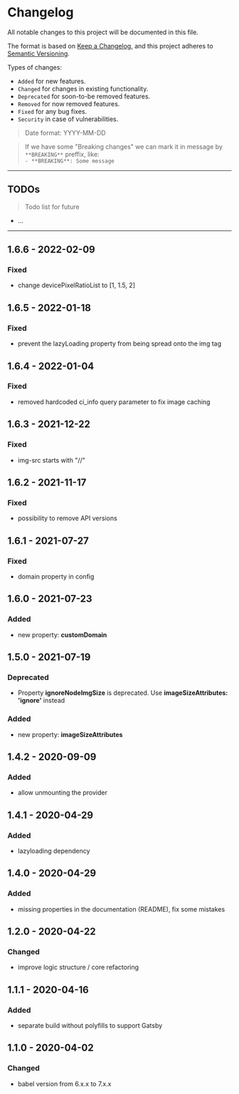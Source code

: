 # Changelog
All notable changes to this project will be documented in this file.

The format is based on [Keep a Changelog](https://keepachangelog.com/en/1.0.0/),
and this project adheres to [Semantic Versioning](https://semver.org/spec/v2.0.0.html).

Types of changes:
- `Added` for new features.
- `Changed` for changes in existing functionality.
- `Deprecated` for soon-to-be removed features.
- `Removed` for now removed features.
- `Fixed` for any bug fixes.
- `Security` in case of vulnerabilities.

> Date format: YYYY-MM-DD

> If we have some "Breaking changes" we can mark it in message by `**BREAKING**` preffix, like:  
> `- **BREAKING**: Some message`

-------------

## TODOs
> Todo list for future

- ...

-------------
## 1.6.6 - 2022-02-09
### Fixed
- change devicePixelRatioList to [1, 1.5, 2]

## 1.6.5 - 2022-01-18
### Fixed
- prevent the lazyLoading property from being spread onto the img tag

## 1.6.4 - 2022-01-04
### Fixed
- removed hardcoded ci_info query parameter to fix image caching

## 1.6.3 - 2021-12-22
### Fixed
- img-src starts with "//"

## 1.6.2 - 2021-11-17
### Fixed
- possibility to remove API versions

## 1.6.1 - 2021-07-27
### Fixed
- domain property in config
## 1.6.0 - 2021-07-23
### Added
- new property: **customDomain**
## 1.5.0 - 2021-07-19

### Deprecated

- Property **ignoreNodeImgSize** is deprecated. Use **imageSizeAttributes: 'ignore'** instead

### Added
- new property: **imageSizeAttributes**

## 1.4.2 - 2020-09-09

### Added
- allow unmounting the provider

## 1.4.1 - 2020-04-29

### Added
- lazyloading dependency

## 1.4.0 - 2020-04-29

### Added
- missing properties in the documentation (README), fix some mistakes

## 1.2.0 - 2020-04-22

### Changed
- improve logic structure / core refactoring

## 1.1.1 - 2020-04-16

### Added
- separate build without polyfills to support Gatsby


## 1.1.0 - 2020-04-02

### Changed
- babel version from 6.x.x to 7.x.x
